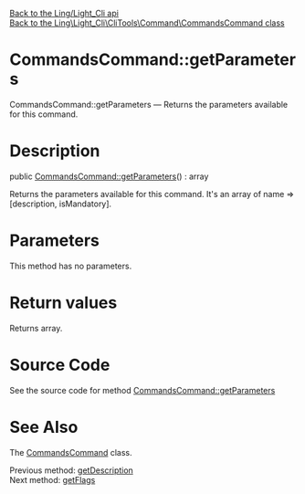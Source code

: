 [Back to the Ling/Light_Cli api](https://github.com/lingtalfi/Light_Cli/blob/master/doc/api/Ling/Light_Cli.md)<br>
[Back to the Ling\Light_Cli\CliTools\Command\CommandsCommand class](https://github.com/lingtalfi/Light_Cli/blob/master/doc/api/Ling/Light_Cli/CliTools/Command/CommandsCommand.md)


CommandsCommand::getParameters
================



CommandsCommand::getParameters — Returns the parameters available for this command.




Description
================


public [CommandsCommand::getParameters](https://github.com/lingtalfi/Light_Cli/blob/master/doc/api/Ling/Light_Cli/CliTools/Command/CommandsCommand/getParameters.md)() : array




Returns the parameters available for this command.
It's an array of name => [description, isMandatory].




Parameters
================

This method has no parameters.


Return values
================

Returns array.








Source Code
===========
See the source code for method [CommandsCommand::getParameters](https://github.com/lingtalfi/Light_Cli/blob/master/CliTools/Command/CommandsCommand.php#L73-L89)


See Also
================

The [CommandsCommand](https://github.com/lingtalfi/Light_Cli/blob/master/doc/api/Ling/Light_Cli/CliTools/Command/CommandsCommand.md) class.

Previous method: [getDescription](https://github.com/lingtalfi/Light_Cli/blob/master/doc/api/Ling/Light_Cli/CliTools/Command/CommandsCommand/getDescription.md)<br>Next method: [getFlags](https://github.com/lingtalfi/Light_Cli/blob/master/doc/api/Ling/Light_Cli/CliTools/Command/CommandsCommand/getFlags.md)<br>

